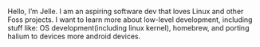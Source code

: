 Hello, I’m Jelle.
I am an aspiring software dev that loves Linux and other Foss projects.
I want to learn more about low-level development, including stuff like: OS development(including linux kernel), homebrew, and porting halium to devices more android devices.


